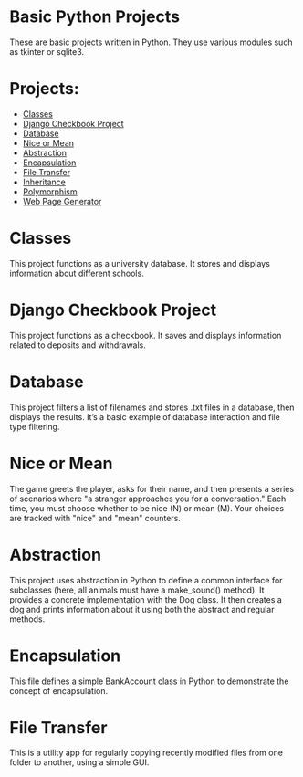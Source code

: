 # Basic Python Projects
These are basic projects written in Python. They use various modules such as tkinter or sqlite3.

# Projects:
* [Classes](https://github.com/bradleysundberg/Basic-Python-Projects/tree/main/Classes)
* [Django Checkbook Project](https://github.com/bradleysundberg/Basic-Python-Projects/tree/main/Django_Checkbook_Project/BlueBirdBanking)
* [Database](https://github.com/bradleysundberg/Basic-Python-Projects/blob/main/Database.py)
* [Nice or Mean](https://github.com/bradleysundberg/Basic-Python-Projects/blob/main/Nice%20or%20Mean.py)
* [Abstraction](https://github.com/bradleysundberg/Basic-Python-Projects/blob/main/abstraction.py)
* [Encapsulation](https://github.com/bradleysundberg/Basic-Python-Projects/blob/main/encapsulation.py)
* [File Transfer](https://github.com/bradleysundberg/Basic-Python-Projects/blob/main/file_transfer4.py)
* [Inheritance](https://github.com/bradleysundberg/Basic-Python-Projects/blob/main/inheritance.py)
* [Polymorphism](https://github.com/bradleysundberg/Basic-Python-Projects/blob/main/polymorphism.py)
* [Web Page Generator](https://github.com/bradleysundberg/Basic-Python-Projects/blob/main/web_page_generator2.py)

# Classes
This project functions as a university database. It stores and displays information about different schools.

# Django Checkbook Project
This project functions as a checkbook. It saves and displays information related to deposits and withdrawals.

# Database
This project filters a list of filenames and stores .txt files in a database, then displays the results. It’s a basic example of database interaction and file type filtering.

# Nice or Mean
The game greets the player, asks for their name, and then presents a series of scenarios where "a stranger approaches you for a conversation." Each time, you must choose whether to be nice (N) or mean (M). Your choices are tracked with "nice" and "mean" counters.

# Abstraction
This project uses abstraction in Python to define a common interface for subclasses (here, all animals must have a make_sound() method). It provides a concrete implementation with the Dog class. It then creates a dog and prints information about it using both the abstract and regular methods.

# Encapsulation
This file defines a simple BankAccount class in Python to demonstrate the concept of encapsulation.

# File Transfer
This is a utility app for regularly copying recently modified files from one folder to another, using a simple GUI.
